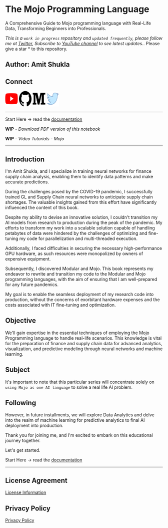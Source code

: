 # The Mojo Programming Language

A Comprehensive Guide to Mojo programming language with Real-Life Data, Transforming Beginners into Professionals.

*This is a `work in progress` repository and `updated frequently`, please follow me at [Twitter](https://twitter.com/ashuklax), Subscribe to [YouTube channel](https://youtube.com/@Amit.Shukla) to see latest updates.*. Please give a star * to this repository.

## Author: Amit Shukla

## Connect

[<img src="https://github.com/AmitXShukla/AmitXShukla.github.io/blob/master/assets/icons/youtube.svg" width=40 height=50>](https://youtube.com/@Amit.Shukla)
[<img src="https://github.com/AmitXShukla/AmitXShukla.github.io/blob/master/assets/icons/github.svg" width=40 height=50>](https://github.com/AmitXShukla)
[<img src="https://github.com/AmitXShukla/AmitXShukla.github.io/blob/master/assets/icons/medium.svg" width=40 height=50>](https://medium.com/@Amit-Shukla)
[<img src="https://github.com/AmitXShukla/AmitXShukla.github.io/blob/master/assets/icons/twitter_1.svg" width=40 height=50>](https://twitter.com/ashuklax)

---
Start Here -> read the [documentation](https://amitxshukla.github.io/Mojo/intro.html)

**WIP** - *Download PDF version of this notebook*

**WIP** - *Video Tutorials - Mojo*

---

## Introduction

I'm Amit Shukla, and I specialize in training neural networks for finance supply chain analysis, enabling them to identify data patterns and make accurate predictions.

During the challenges posed by the COVID-19 pandemic, I successfully trained GL and Supply Chain neural networks to anticipate supply chain shortages. The valuable insights gained from this effort have significantly influenced the content of this book.

Despite my ability to devise an innovative solution, I couldn't transition my AI models from research to production during the peak of the pandemic. My efforts to transform my work into a scalable solution capable of handling petabytes of data were hindered by the challenges of optimizing and fine-tuning my code for parallelization and multi-threaded execution.

Additionally, I faced difficulties in securing the necessary high-performance GPU hardware, as such resources were monopolized by owners of expensive equipment.

Subsequently, I discovered Modular and Mojo. This book represents my endeavor to rewrite and transition my code to the Modular and Mojo programming languages, with the aim of ensuring that I am well-prepared for any future pandemics.

My goal is to enable the seamless deployment of my research code into production, without the concerns of exorbitant hardware expenses and the costs associated with IT fine-tuning and optimization.

## Objective

We'll gain expertise in the essential techniques of employing the Mojo Programming language to handle real-life scenarios. This knowledge is vital for the preparation of finance and supply chain data for advanced analytics, visualization, and predictive modeling through neural networks and machine learning.

## Subject

It's important to note that this particular series will concentrate solely on `using Mojo as one AI language` to solve a real life AI problem.

## Following

However, in future installments, we will explore Data Analytics and delve into the realm of machine learning for predictive analytics to final AI deployment into production.

Thank you for joining me, and I'm excited to embark on this educational journey together.

Let's get started.

Start Here -> read the [documentation](https://amitxshukla.github.io/Mojo/intro.html)

---

## License Agreement

[License Information](https://github.com/AmitXShukla/mojo/blob/main/LICENSE)

## Privacy Policy

[Privacy Policy](https://github.com/AmitXShukla/RPA/mojo/main/LICENSE)
